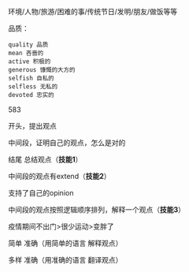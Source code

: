 环境/人物/旅游/困难的事/传统节日/发明/朋友/做饭等等



品质：

```
quality 品质
mean 吝啬的
active 积极的
generous 慷慨的大方的
selfish 自私的
selfless 无私的
devoted 忠实的
```



583

开头，提出观点

中间段，证明自己的观点，怎么是对的

结尾 总结观点（**技能1**）

中间段的观点有extend（**技能2**）

支持了自己的opinion



中间段的观点按照逻辑顺序排列，解释一个观点（**技能3**）

疫情期间不出门>很少运动>变胖了



简单 准确（用简单的语言 解释观点）



多样 准确（用准确的语言 翻译观点）

